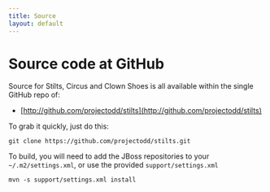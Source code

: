 ```yaml
---
title: Source
layout: default
---
```


# Source code at GitHub

Source for Stilts, Circus and Clown Shoes is all available within the single
GitHub repo of:

* [http://github.com/projectodd/stilts](http://github.com/projectodd/stilts)

To grab it quickly, just do this:

    git clone https://github.com/projectodd/stilts.git

To build, you will need to add the JBoss repositories to your `~/.m2/settings.xml`,
or use the provided `support/settings.xml`

    mvn -s support/settings.xml install



